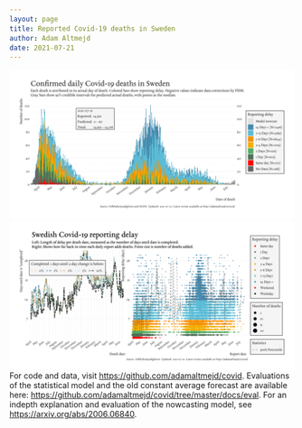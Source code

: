 ```yaml
---
layout: page
title: Reported Covid-19 deaths in Sweden
author: Adam Altmejd
date: 2021-07-21
---
```


![Graph of Swedish Covid-19 deaths with reporting delay.](deaths_lag_sweden_2021-07-21.png "Swedish Covid-19 deaths.")
![Graph of Swedish Covid-19 reporting delay in daily deaths.](lag_trend_sweden_2021-07-21.png "Trend in Swedish Covid-19 mortality reporting delay.")
For code and data, visit <https://github.com/adamaltmejd/covid>.
Evaluations of the statistical model and the old constant average forecast are available here: <https://github.com/adamaltmejd/covid/tree/master/docs/eval>.
For an indepth explanation and evaluation of the nowcasting model, see <https://arxiv.org/abs/2006.06840>.
